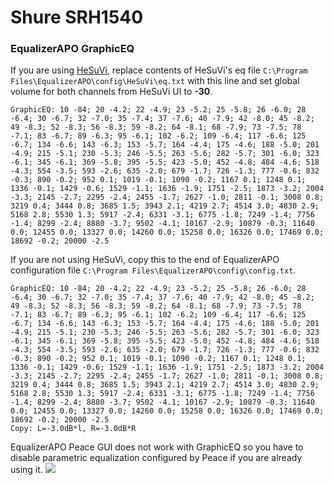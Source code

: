 # Shure SRH1540
### EqualizerAPO GraphicEQ
If you are using [HeSuVi](https://sourceforge.net/projects/hesuvi/), replace contents of HeSuVi's eq file `C:\Program Files\EqualizerAPO\config\HeSuVi\eq.txt` with this line and set global volume for both channels from HeSuVi UI to **-30**.
```
GraphicEQ: 10 -84; 20 -4.2; 22 -4.9; 23 -5.2; 25 -5.8; 26 -6.0; 28 -6.4; 30 -6.7; 32 -7.0; 35 -7.4; 37 -7.6; 40 -7.9; 42 -8.0; 45 -8.2; 49 -8.3; 52 -8.3; 56 -8.3; 59 -8.2; 64 -8.1; 68 -7.9; 73 -7.5; 78 -7.1; 83 -6.7; 89 -6.3; 95 -6.1; 102 -6.2; 109 -6.4; 117 -6.6; 125 -6.7; 134 -6.6; 143 -6.3; 153 -5.7; 164 -4.4; 175 -4.6; 188 -5.0; 201 -4.9; 215 -5.1; 230 -5.3; 246 -5.5; 263 -5.6; 282 -5.7; 301 -6.0; 323 -6.1; 345 -6.1; 369 -5.8; 395 -5.5; 423 -5.0; 452 -4.8; 484 -4.6; 518 -4.3; 554 -3.5; 593 -2.6; 635 -2.0; 679 -1.7; 726 -1.3; 777 -0.6; 832 -0.3; 890 -0.2; 952 0.1; 1019 -0.1; 1090 -0.2; 1167 0.1; 1248 0.1; 1336 -0.1; 1429 -0.6; 1529 -1.1; 1636 -1.9; 1751 -2.5; 1873 -3.2; 2004 -3.3; 2145 -2.7; 2295 -2.4; 2455 -1.7; 2627 -1.0; 2811 -0.1; 3008 0.8; 3219 0.4; 3444 0.8; 3685 1.5; 3943 2.1; 4219 2.7; 4514 3.0; 4830 2.9; 5168 2.8; 5530 1.3; 5917 -2.4; 6331 -3.1; 6775 -1.8; 7249 -1.4; 7756 -1.4; 8299 -2.4; 8880 -3.7; 9502 -4.1; 10167 -2.9; 10879 -0.3; 11640 0.0; 12455 0.0; 13327 0.0; 14260 0.0; 15258 0.0; 16326 0.0; 17469 0.0; 18692 -0.2; 20000 -2.5
```
If you are not using HeSuVi, copy this to the end of EqualizerAPO configuration file `C:\Program Files\EqualizerAPO\config\config.txt`.
```
GraphicEQ: 10 -84; 20 -4.2; 22 -4.9; 23 -5.2; 25 -5.8; 26 -6.0; 28 -6.4; 30 -6.7; 32 -7.0; 35 -7.4; 37 -7.6; 40 -7.9; 42 -8.0; 45 -8.2; 49 -8.3; 52 -8.3; 56 -8.3; 59 -8.2; 64 -8.1; 68 -7.9; 73 -7.5; 78 -7.1; 83 -6.7; 89 -6.3; 95 -6.1; 102 -6.2; 109 -6.4; 117 -6.6; 125 -6.7; 134 -6.6; 143 -6.3; 153 -5.7; 164 -4.4; 175 -4.6; 188 -5.0; 201 -4.9; 215 -5.1; 230 -5.3; 246 -5.5; 263 -5.6; 282 -5.7; 301 -6.0; 323 -6.1; 345 -6.1; 369 -5.8; 395 -5.5; 423 -5.0; 452 -4.8; 484 -4.6; 518 -4.3; 554 -3.5; 593 -2.6; 635 -2.0; 679 -1.7; 726 -1.3; 777 -0.6; 832 -0.3; 890 -0.2; 952 0.1; 1019 -0.1; 1090 -0.2; 1167 0.1; 1248 0.1; 1336 -0.1; 1429 -0.6; 1529 -1.1; 1636 -1.9; 1751 -2.5; 1873 -3.2; 2004 -3.3; 2145 -2.7; 2295 -2.4; 2455 -1.7; 2627 -1.0; 2811 -0.1; 3008 0.8; 3219 0.4; 3444 0.8; 3685 1.5; 3943 2.1; 4219 2.7; 4514 3.0; 4830 2.9; 5168 2.8; 5530 1.3; 5917 -2.4; 6331 -3.1; 6775 -1.8; 7249 -1.4; 7756 -1.4; 8299 -2.4; 8880 -3.7; 9502 -4.1; 10167 -2.9; 10879 -0.3; 11640 0.0; 12455 0.0; 13327 0.0; 14260 0.0; 15258 0.0; 16326 0.0; 17469 0.0; 18692 -0.2; 20000 -2.5
Copy: L=-3.0dB*l, R=-3.0dB*R
```
EqualizerAPO Peace GUI does not work with GraphicEQ so you have to disable parametric equalization configured by Peace if you are already using it.
![](https://raw.githubusercontent.com/jaakkopasanen/AutoEq/master/results/Innerfidelity%202017/headphoncecom/onear/Shure%20SRH1540/Shure%20SRH1540.png)
